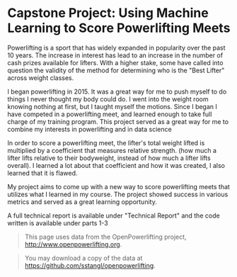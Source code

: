 # Capstone Project: Using Machine Learning to Score Powerlifting Meets
  Powerlifting is a sport that has widely expanded in popularity over the past 10 years. The increase in interest has lead to an increase in the number of cash prizes available for lifters. With a higher stake, some have called into question the validity of the method for determining who is the "Best Lifter" across weight classes.
  
  I began powerlifting in 2015. It was a great way for me to push myself to do things I never thought my body could do. I went into the weight room knowing nothing at first, but I taught myself the motions. Since I began I have competed in a powerlifting meet, and learned enough to take full charge of my training program.  This project served as a great way for me to combine my interests in powerlifting and in data science

  In order to score a powerlifting meet, the lifter's total weight lifted is multiplied by a coefficient that measures relative strength. (how much a lifter lifts relative to their bodyweight, instead of how much a lifter lifts overall). I learned a lot about that coefficient and how it was created, I also learned that it is flawed. 

  My project aims to come up with a new way to score powerlifting meets that utilizes what I learned in my course. The project showed success in various metrics and served as a great learning opportunity.
  
  A full technical report is available under "Technical Report" and the code written is available under parts 1-3
      
  >This page uses data from the OpenPowerlifting project, http://www.openpowerlifting.org.
  
  >You may download a copy of the data at https://github.com/sstangl/openpowerlifting.
